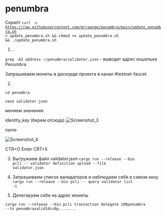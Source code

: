 # penumbra

Скрипт 
<code>curl -s https://raw.githubusercontent.com/mrraange/penumbra/main/update_penumbra.sh > update_penumbra.sh && chmod +x update_penumbra.sh && ./update_penumbra.sh</code>




1. .

<code>grep -A3 address ~/penumbra/validator.json</code> - выводит адрес кошелька Penumbra

Запрашиваем монеты в дискорде проекта в канал #testnet-faucet


2.

<code>cd penumbra</code>

<code>nano validator.json</code>

меняем значения:

identity_key
(берем отсюда)
![Screenshot_3](https://user-images.githubusercontent.com/100018176/187976898-a0478207-c20e-4d83-8fad-15cde07c50df.png)

name

![Screenshot_4](https://user-images.githubusercontent.com/100018176/187977061-5679e462-9215-4e5c-b108-07db93fb1f58.png)

CTR+O Enter
CRT+X


3. Выгружаем файл  validator.json
<code>cargo run --release --bin pcli -- validator definition upload --file validator.json</code>

4. Запрашиваем список валидаторов и наблюдаем себя в самом низу
<code>cargo run --release --bin pcli -- query validator list -i</code>

5. Делегируем себе на адрес монеты

<code>cargo run --release --bin pcli transaction delegate 100penumbra --to penumbravalid1dcv9p........</code>


